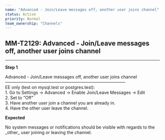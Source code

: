 ```yaml
---
name: "Advanced - Join/Leave messages off, another user joins channel"
status: Active
priority: Normal
team_ownership: "Channels"
---
```


## MM-T2129: Advanced - Join/Leave messages off, another user joins channel

---

**Step 1**

Advanced - Join/Leave messages off, another user joins channel\
————————————————————————————\
EE only (test on mysql.test or postgres.test):\
1\. Go to Settings -> Advanced -> Enable Join/Leave Messages -> Edit\
2\. Set to "Off"\
3\. Have another user join a channel you are already in.\
4\. Have the other user leave the channel.

**Expected**

No system messages or notifications should be visible with regards to the \_other\_ user joining or leaving the channel.
